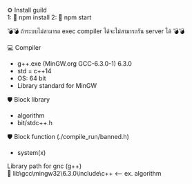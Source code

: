 ⚙️ Install guild <br/>
1: 📄 npm install
2: 📄 npm start

💣💣 ถ้าระบบไม่สามารถ exec compiler ได้จะไม่สามารถรัน server ได้ 💣💣

💻 Compiler

-   g++.exe (MinGW.org GCC-6.3.0-1) 6.3.0
-   std = c++14
-   OS: 64 bit
-   Library standard for MinGW

🛡 Block library

-   algorithm
-   bit/stdc++.h

🛡 Block function (./compile_run/banned.h)

-   system(x)

Library path for gnc (g++) <br/>
📂 lib\gcc\mingw32\6.3.0\include\c++ <-- ex. algorithm
